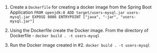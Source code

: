 
1. Create a `Dockerfile` for creating a docker image from the Spring Boot Application
`FROM openjdk:8
ADD target/users-mysql.jar users-mysql.jar
EXPOSE 8086
ENTRYPOINT ["java", "-jar", "users-mysql.jar"]`

2. Using the Dockerfile create the Docker image.
From the directory of Dockerfile - `docker build . -t users-mysql`

3. Run the Docker image created in #2.
`docker build . -t users-mysql`

